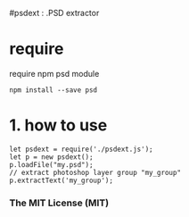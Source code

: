 

#psdext : .PSD extractor


# require 
require npm psd module

```
npm install --save psd
```



# 1. how to use

```
let psdext = require('./psdext.js');
let p = new psdext();
p.loadFile("my.psd");
// extract photoshop layer group "my_group"
p.extractText('my_group');
```

### The MIT License (MIT)

